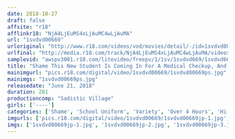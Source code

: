 ```yaml
---
date: 2018-10-27
draft: false
affsite: "r18"
afflinkr18: "NjA4LjEuMS4xLjAuMC4wLjAuMA"
url: "1svdvd00669"
urloriginal: "http://www.r18.com/videos/vod/movies/detail/-/id=1svdvd00669"
urlfinal: "http://media.r18.com/track/NjA4LjEuMS4xLjAuMC4wLjAuMA/videos/vod/movies/detail/-/id=1svdvd00669"
samplevid: "awspv3001.r18.com/litevideo/freepv/1/1sv/1svdvd669/1svdvd669_dmb_w.mp4"
title: "Shame This New Student Is Coming In For A Medical Checkup, And We Found Out She's Still Growing! 2018 Early Summer"
mainimgurl: "pics.r18.com/digital/video/1svdvd00669/1svdvd00669ps.jpg"
mainimgs: "1svdvd00669ps.jpg"
releasedate: "June 21, 2018"
duration: 281
productioncomp: "Sadistic Village"
girls: ['----']
categories: ['Shame', 'School Uniform', 'Variety', 'Over 4 Hours', 'Hi-Def']
imgurls: ['pics.r18.com/digital/video/1svdvd00669/1svdvd00669jp-1.jpg', 'pics.r18.com/digital/video/1svdvd00669/1svdvd00669jp-2.jpg', 'pics.r18.com/digital/video/1svdvd00669/1svdvd00669jp-3.jpg', 'pics.r18.com/digital/video/1svdvd00669/1svdvd00669jp-4.jpg', 'pics.r18.com/digital/video/1svdvd00669/1svdvd00669jp-5.jpg', 'pics.r18.com/digital/video/1svdvd00669/1svdvd00669jp-6.jpg', 'pics.r18.com/digital/video/1svdvd00669/1svdvd00669jp-7.jpg', 'pics.r18.com/digital/video/1svdvd00669/1svdvd00669jp-8.jpg', 'pics.r18.com/digital/video/1svdvd00669/1svdvd00669jp-9.jpg', 'pics.r18.com/digital/video/1svdvd00669/1svdvd00669jp-10.jpg', 'pics.r18.com/digital/video/1svdvd00669/1svdvd00669jp-11.jpg', 'pics.r18.com/digital/video/1svdvd00669/1svdvd00669jp-12.jpg', 'pics.r18.com/digital/video/1svdvd00669/1svdvd00669jp-13.jpg', 'pics.r18.com/digital/video/1svdvd00669/1svdvd00669jp-14.jpg', 'pics.r18.com/digital/video/1svdvd00669/1svdvd00669jp-15.jpg', 'pics.r18.com/digital/video/1svdvd00669/1svdvd00669jp-16.jpg', 'pics.r18.com/digital/video/1svdvd00669/1svdvd00669jp-17.jpg', 'pics.r18.com/digital/video/1svdvd00669/1svdvd00669jp-18.jpg', 'pics.r18.com/digital/video/1svdvd00669/1svdvd00669jp-19.jpg', 'pics.r18.com/digital/video/1svdvd00669/1svdvd00669jp-20.jpg']
imgs: ['1svdvd00669jp-1.jpg', '1svdvd00669jp-2.jpg', '1svdvd00669jp-3.jpg', '1svdvd00669jp-4.jpg', '1svdvd00669jp-5.jpg', '1svdvd00669jp-6.jpg', '1svdvd00669jp-7.jpg', '1svdvd00669jp-8.jpg', '1svdvd00669jp-9.jpg', '1svdvd00669jp-10.jpg', '1svdvd00669jp-11.jpg', '1svdvd00669jp-12.jpg', '1svdvd00669jp-13.jpg', '1svdvd00669jp-14.jpg', '1svdvd00669jp-15.jpg', '1svdvd00669jp-16.jpg', '1svdvd00669jp-17.jpg', '1svdvd00669jp-18.jpg', '1svdvd00669jp-19.jpg', '1svdvd00669jp-20.jpg']
---
```

